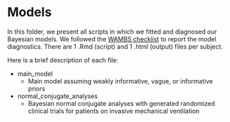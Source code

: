 # Models

In this folder, we present all scripts in which we fitted and diagnosed our Bayesian models. We followed the [WAMBS checklist](https://psycnet.apa.org/doi/10.1037/met0000065) to report the model diagnostics. There are 1 .Rmd (script) and 1 .html (output) files per subject. 

 Here is a brief description of each file:

- main_model
    - Main model assuming weakly informative, vague, or informative priors
- normal_conjugate_analyses
    - Bayesian normal conjugate analyses with generated randomized clinical trials for patients on invasive mechanical ventilation

